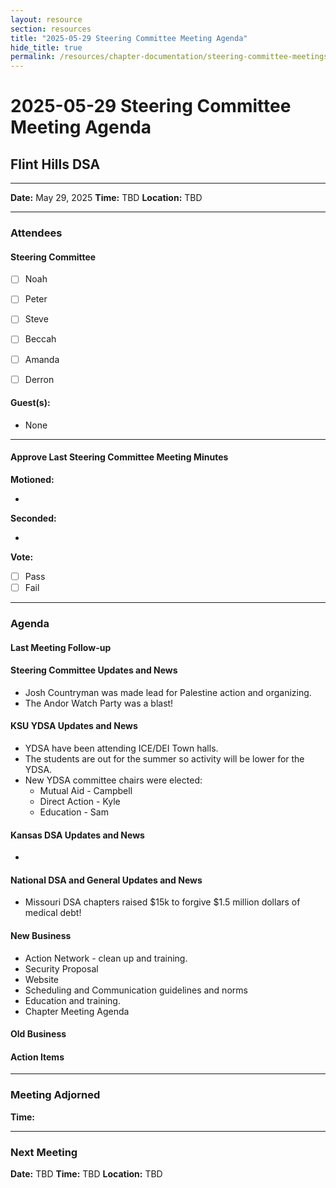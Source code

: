 ```yaml
---
layout: resource
section: resources
title: "2025-05-29 Steering Committee Meeting Agenda"
hide_title: true
permalink: /resources/chapter-documentation/steering-committee-meetings/files/2025-05-29-steering-committee-meeting/
---
```


# 2025-05-29 Steering Committee Meeting Agenda

## Flint Hills DSA

***


**Date:** May 29, 2025
**Time:** TBD
**Location:** TBD

***

### Attendees

#### Steering Committee

- [ ] Noah
- [ ] Peter
- [ ] Steve
- [ ] Beccah
- [ ] Amanda
- [ ] Derron


#### Guest(s):

- None

***

#### Approve Last Steering Committee Meeting Minutes

**Motioned:**

- 

**Seconded:**

- 

**Vote:**

-[ ] Pass
-[ ] Fail

***

### Agenda

#### Last Meeting Follow-up

#### Steering Committee Updates and News

- Josh Countryman was made lead for Palestine action and organizing.
- The Andor Watch Party was a blast!

#### KSU YDSA Updates and News

- YDSA have been attending ICE/DEI Town halls.
- The students are out for the summer so activity will be lower for the YDSA.
- New YDSA committee chairs were elected:
  - Mutual Aid - Campbell  
  - Direct Action - Kyle
  - Education - Sam
 
#### Kansas DSA Updates and News

- 

#### National DSA and General Updates and News

- Missouri DSA chapters raised $15k to forgive $1.5 million dollars of medical debt!


#### New Business

- Action Network - clean up and training.
- Security Proposal
- Website
- Scheduling and Communication guidelines and norms
- Education and training.
- Chapter Meeting Agenda


#### Old Business
 
#### Action Items

***

### Meeting Adjorned

**Time:** 

***

### Next Meeting

**Date:** TBD
**Time:** TBD
**Location:** TBD


